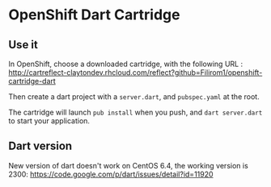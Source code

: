 # OpenShift Dart Cartridge

## Use it

In OpenShift, choose a downloaded cartridge, with the following URL : http://cartreflect-claytondev.rhcloud.com/reflect?github=Filirom1/openshift-cartridge-dart

Then create a dart project with a `server.dart`, and `pubspec.yaml` at the root.

The cartridge will launch `pub install` when you push, and `dart server.dart` to start your application.

## Dart version

New version of dart doesn't work on CentOS 6.4, the working version is 2300: https://code.google.com/p/dart/issues/detail?id=11920
